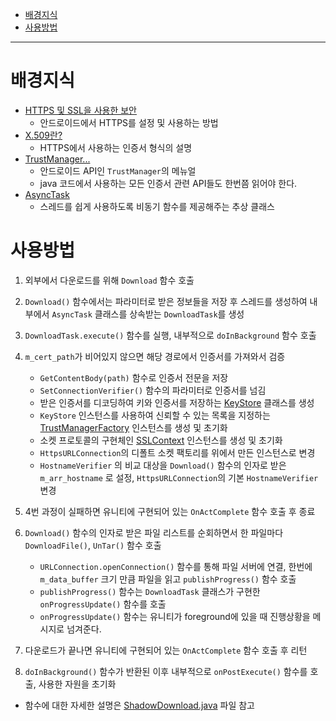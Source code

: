 - [배경지식](#%EB%B0%B0%EA%B2%BD%EC%A7%80%EC%8B%9D)
- [사용방법](#%EC%82%AC%EC%9A%A9%EB%B0%A9%EB%B2%95)
  
-----

# 배경지식

* [HTTPS 및 SSL을 사용한 보안](https://developer.android.com/training/articles/security-ssl?hl=ko#SelfSigned)
  * 안드로이드에서 HTTPS를 설정 및 사용하는 방법
* [X.509란?](https://proneer.tistory.com/entry/%E3%85%8C%EC%95%84%EB%9F%AC)
  * HTTPS에서 사용하는 인증서 형식의 설명
* [TrustManager...](https://developer.android.com/reference/javax/net/ssl/TrustManager)
  * 안드로이드 API인 `TrustManager`의 메뉴얼
  * java 코드에서 사용하는 모든 인증서 관련 API들도 한번쯤 읽어야 한다.
* [AsyncTask](https://developer.android.com/reference/android/os/AsyncTask)
  * 스레드를 쉽게 사용하도록 비동기 함수를 제공해주는 추상 클래스


# 사용방법

1. 외부에서 다운로드를 위해 `Download` 함수 호출
   
2. `Download()` 함수에서는 파라미터로 받은 정보들을 저장 후 스레드를 생성하여 내부에서 `AsyncTask` 클래스를 상속받는 `DownloadTask`를 생성
3. `DownloadTask.execute()` 함수를 실행, 내부적으로 `doInBackground` 함수 호출
4. `m_cert_path`가 비어있지 않으면 해당 경로에서 인증서를 가져와서 검증
   * `GetContentBody(path)` 함수로 인증서 전문을 저장
   * `SetConnectionVerifier()` 함수의 파라미터로 인증서를 넘김
   * 받은 인증서를 디코딩하여 키와 인증서를 저장하는 [KeyStore](https://developer.android.com/reference/java/security/KeyStore) 클래스를 생성
   * `KeyStore` 인스턴스를 사용하여 신뢰할 수 있는 목록을 지정하는 [TrustManagerFactory](https://developer.android.com/reference/javax/net/ssl/TrustManagerFactory) 인스턴스를 생성 및 초기화
   * 소켓 프로토콜의 구현체인 [SSLContext](https://developer.android.com/reference/javax/net/ssl/SSLContext?hl=en) 인스턴스를 생성 및 초기화
   * `HttpsURLConnection`의 디폴트 소켓 팩토리를 위에서 만든 인스턴스로 변경
   * `HostnameVerifier` 의 비교 대상을 `Download()` 함수의 인자로 받은 `m_arr_hostname` 로 설정, `HttpsURLConnection`의 기본 `HostnameVerifier` 변경
  
5. 4번 과정이 실패하면 유니티에 구현되어 있는 `OnActComplete` 함수 호출 후 종료
6. `Download()` 함수의 인자로 받은 파일 리스트를 순회하면서 한 파일마다 `DownloadFile()`, `UnTar()` 함수 호출
   * `URLConnection.openConnection()` 함수를 통해 파일 서버에 연결, 한번에 `m_data_buffer` 크기 만큼 파일을 읽고 `publishProgress()` 함수 호출
   * `publishProgress()` 함수는 `DownloadTask` 클래스가 구현한 `onProgressUpdate()` 함수를 호출
   * `onProgressUpdate()` 함수는 유니티가 foreground에 있을 때 진행상황을 메시지로 넘겨준다.
  
7. 다운로드가 끝나면 유니티에 구현되어 있는 `OnActComplete` 함수 호출 후 리턴
8. `doInBackground()` 함수가 반환된 이후 내부적으로 `onPostExecute()` 함수를 호출, 사용한 자원을 초기화

* 함수에 대한 자세한 설명은 [ShadowDownload.java](../LibAndroid/ShadowDownload/shadowdownload/src/main/java/com/nadagames/shadowdownload/ShadowDownload.java) 파일 참고
